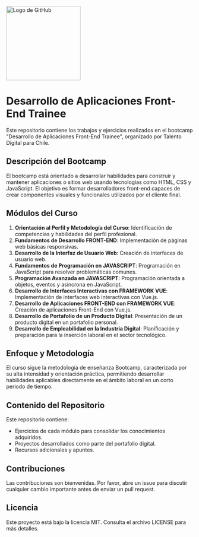 <img src="https://talentodigitalparachile.cl/wp-content/uploads/2021/06/desarrollador-1288x724-1.jpg" alt="Logo de GitHub" height="200">

# Desarrollo de Aplicaciones Front-End Trainee

Este repositorio contiene los trabajos y ejercicios realizados en el bootcamp "Desarrollo de Aplicaciones Front-End Trainee", organizado por Talento Digital para Chile. 


## Descripción del Bootcamp

El bootcamp está orientado a desarrollar habilidades para construir y mantener aplicaciones o sitios web usando tecnologías como HTML, CSS y JavaScript. El objetivo es formar desarrolladores front-end capaces de crear componentes visuales y funcionales utilizados por el cliente final.

## Módulos del Curso

1. **Orientación al Perfil y Metodología del Curso**: Identificación de competencias y habilidades del perfil profesional.
2. **Fundamentos de Desarrollo FRONT-END**: Implementación de páginas web básicas responsivas.
3. **Desarrollo de la Interfaz de Usuario Web**: Creación de interfaces de usuario web.
4. **Fundamentos de Programación en JAVASCRIPT**: Programación en JavaScript para resolver problemáticas comunes.
5. **Programación Avanzada en JAVASCRIPT**: Programación orientada a objetos, eventos y asíncrona en JavaScript.
6. **Desarrollo de Interfaces Interactivas con FRAMEWORK VUE**: Implementación de interfaces web interactivas con Vue.js.
7. **Desarrollo de Aplicaciones FRONT-END con FRAMEWORK VUE**: Creación de aplicaciones Front-End con Vue.js.
8. **Desarrollo de Portafolio de un Producto Digital**: Presentación de un producto digital en un portafolio personal.
9. **Desarrollo de Empleabilidad en la Industria Digital**: Planificación y preparación para la inserción laboral en el sector tecnológico.

## Enfoque y Metodología

El curso sigue la metodología de enseñanza Bootcamp, caracterizada por su alta intensidad y orientación práctica, permitiendo desarrollar habilidades aplicables directamente en el ámbito laboral en un corto periodo de tiempo.

## Contenido del Repositorio

Este repositorio contiene:

- Ejercicios de cada módulo para consolidar los conocimientos adquiridos.
- Proyectos desarrollados como parte del portafolio digital.
- Recursos adicionales y apuntes.

## Contribuciones

Las contribuciones son bienvenidas. Por favor, abre un issue para discutir cualquier cambio importante antes de enviar un pull request.

## Licencia

Este proyecto está bajo la licencia MIT. Consulta el archivo LICENSE para más detalles.
